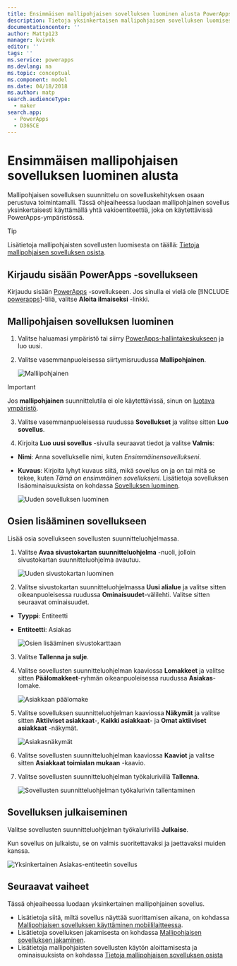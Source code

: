 ```yaml
---
title: Ensimmäisen mallipohjaisen sovelluksen luominen alusta PowerAppsin avulla | Microsoft Docs
description: Tietoja yksinkertaisen mallipohjaisen sovelluksen luomisesta
documentationcenter: ''
author: Mattp123
manager: kvivek
editor: ''
tags: ''
ms.service: powerapps
ms.devlang: na
ms.topic: conceptual
ms.component: model
ms.date: 04/18/2018
ms.author: matp
search.audienceType:
  - maker
search.app:
  - PowerApps
  - D365CE
---
```


# <a name="build-your-first-model-driven-app-from-scratch"></a>Ensimmäisen mallipohjaisen sovelluksen luominen alusta
Mallipohjaisen sovelluksen suunnittelu on sovelluskehityksen osaan perustuva toimintamalli. Tässä ohjeaiheessa luodaan mallipohjainen sovellus yksinkertaisesti käyttämällä yhtä vakioentiteettiä, joka on käytettävissä PowerApps-ympäristössä.

> [!TIP]
> Lisätietoja mallipohjaisten sovellusten luomisesta on täällä: [Tietoja mallipohjaisen sovelluksen osista](model-driven-app-components.md). 

## <a name="sign-in-to-powerapps"></a>Kirjaudu sisään PowerApps -sovellukseen
Kirjaudu sisään [PowerApps](https://web.powerapps.com/) -sovellukseen. Jos sinulla ei vielä ole [!INCLUDE [powerapps](../../includes/powerapps.md)]-tiliä, valitse **Aloita ilmaiseksi** -linkki. 

## <a name="create-your-model-driven-app"></a>Mallipohjaisen sovelluksen luominen

1.  Valitse haluamasi ympäristö tai siirry [PowerApps-hallintakeskukseen](https://admin.powerapps.com/) ja luo uusi.
2.  Valitse vasemmanpuoleisessa siirtymisruudussa **Mallipohjainen**. 

    ![Malliipohjainen](media/build-first-model-driven-app/choose-design-mode.png)

  > [!IMPORTANT]
  > Jos **mallipohjainen** suunnittelutila ei ole käytettävissä, sinun on [luotava ympäristö](https://docs.microsoft.com/powerapps/administrator/create-environment).   

3. Valitse vasemmanpuoleisessa ruudussa **Sovellukset** ja valitse sitten **Luo sovellus**.

4.  Kirjoita **Luo uusi sovellus** -sivulla seuraavat tiedot ja valitse **Valmis**: 
  - **Nimi**: Anna sovellukselle nimi, kuten *Ensimmäinensovellukseni*. 
  - **Kuvaus**: Kirjoita lyhyt kuvaus siitä, mikä sovellus on ja on tai mitä se tekee, kuten *Tämä on ensimmäinen sovellukseni*.
Lisätietoja sovelluksen lisäominaisuuksista on kohdassa [Sovelluksen luominen](https://docs.microsoft.com/dynamics365/customer-engagement/customize/create-edit-app#create-an-app).
 
    ![Uuden sovelluksen luominen](media/build-first-model-driven-app/create-new-app.png)

## <a name="add-components-to-your-app"></a>Osien lisääminen sovellukseen
Lisää osia sovellukseen sovellusten suunnitteluohjelmassa.
1.  Valitse **Avaa sivustokartan suunnitteluohjelma** -nuoli, jolloin sivustokartan suunnitteluohjelma avautuu. 

    ![Uuden sivustokartan luominen](media/build-first-model-driven-app/new-sitemap.png)

2.  Valitse sivustokartan suunnitteluohjelmassa **Uusi alialue** ja valitse sitten oikeanpuoleisessa ruudussa **Ominaisuudet**-välilehti. Valitse sitten seuraavat ominaisuudet.
  - **Tyyppi**: Entiteetti
  - **Entiteetti**: Asiakas

    ![Osien lisääminen sivustokarttaan](media/build-first-model-driven-app/sitemap.png)

3.  Valitse **Tallenna ja sulje**.
4.  Valitse sovellusten suunnitteluohjelman kaaviossa **Lomakkeet** ja valitse sitten **Päälomakkeet**-ryhmän oikeanpuoleisessa ruudussa **Asiakas**-lomake.

    ![Asiakkaan päälomake](media/build-first-model-driven-app/main-form.png)

5.  Valitse sovelluksen suunnitteluohjelman kaaviossa **Näkymät** ja valitse sitten **Aktiiviset asiakkaat**-, **Kaikki asiakkaat**- ja **Omat aktiiviset asiakkaat** -näkymät.

    ![Asiakasnäkymät](media/build-first-model-driven-app/views.png)

6. Valitse sovellusten suunnitteluohjelman kaaviossa **Kaaviot** ja valitse sitten **Asiakkaat toimialan mukaan** -kaavio.
7. Valitse sovellusten suunnitteluohjelman työkalurivillä **Tallenna**.

    ![Sovellusten suunnitteluohjelman työkalurivin tallentaminen](media/build-first-model-driven-app/app-designer-toolbar.png)
 
<!-- ##  Validate your app
This step checks for component dependencies that are required for the app to work, but haven't yet been added to the app. 

1. On the app designer canvas, select the component that indicates a dependency, such as the **Forms** component. Then, on the right-pane select the **Required** tab, expand **Entity Dependencies** and then select all required dependencies. 

    ![Add dependencies](media/build-first-model-driven-app/resolve-dependencies.png)

2. Select **Add Dependencies**.
3. On the app designer toolbar, select **Save**.  -->

## <a name="publish-your-app"></a>Sovelluksen julkaiseminen
Valitse sovellusten suunnitteluohjelman työkalurivillä **Julkaise**.

Kun sovellus on julkaistu, se on valmis suoritettavaksi ja jaettavaksi muiden kanssa.

![Yksinkertainen Asiakas-entiteetin sovellus](media/build-first-model-driven-app/accounts-quickstart-app.png)

## <a name="next-steps"></a>Seuraavat vaiheet
Tässä ohjeaiheessa luodaan yksinkertainen mallipohjainen sovellus. 
- Lisätietoja siitä, miltä sovellus näyttää suorittamisen aikana, on kohdassa [Mallipohjaisen sovelluksen käyttäminen mobiililaitteessa](../../user/run-app-client-model-driven.md).
- Lisätietoja sovelluksen jakamisesta on kohdassa [Mallipohjaisen sovelluksen jakaminen](share-model-driven-app.md).
- Lisätietoja mallipohjaisten sovellusten käytön aloittamisesta ja ominaisuuksista on kohdassa [Tietoja mallipohjaisen sovelluksen osista](model-driven-app-components.md)
